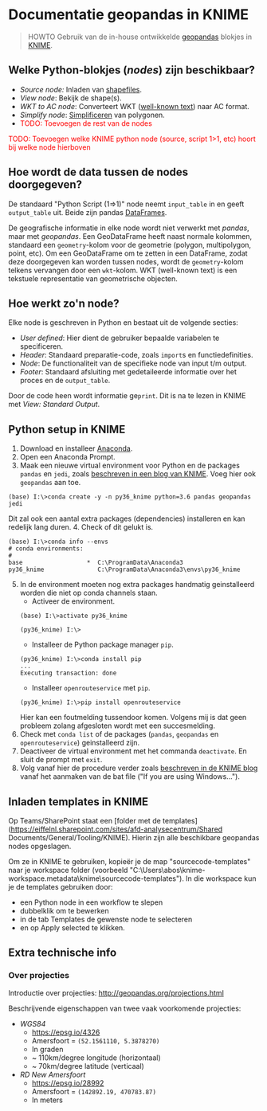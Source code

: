 # Documentatie geopandas in KNIME
> HOWTO Gebruik van de in-house ontwikkelde [geopandas](http://geopandas.org/) blokjes in [KNIME](https://www.knime.com/).

## Welke Python-blokjes (*nodes*) zijn beschikbaar?

* *Source node:* Inladen van [shapefiles](https://nl.wikipedia.org/wiki/Shapefile).
* *View node*: Bekijk de shape(s).
* *WKT to AC node*: Converteert WKT ([well-known text](https://en.wikipedia.org/wiki/Well-known_text)) naar AC format.
* *Simplify node*: [Simplificeren](http://toblerity.org/shapely/manual.html#object.simplify) van polygonen.
* <span style="color:red">TODO: Toevoegen de rest van de nodes<span>

<span style="color:red">TODO: Toevoegen welke KNIME python node (source, script 1>1, etc) hoort bij welke node hierboven<span>

## Hoe wordt de data tussen de nodes doorgegeven?
De standaard "Python Script (1$\Rightarrow$1)" node neemt `input_table` in en geeft `output_table` uit. Beide zijn pandas [DataFrames](https://pandas.pydata.org/pandas-docs/stable/generated/pandas.DataFrame.html).

De geografische informatie in elke node wordt niet verwerkt met *pandas*, maar met *geopandas*. Een GeoDataFrame heeft naast normale kolommen, standaard een `geometry`-kolom voor de geometrie (polygon, multipolygon, point, etc). Om een GeoDataFrame om te zetten in een DataFrame, zodat deze doorgegeven kan worden tussen nodes, wordt de `geometry`-kolom telkens vervangen door een `wkt`-kolom. WKT (well-known text) is een tekstuele representatie van geometrische objecten.

## Hoe werkt zo'n node?
Elke node is geschreven in Python en bestaat uit de volgende secties:

* *User defined*: Hier dient de gebruiker bepaalde variabelen te specificeren.
* *Header*: Standaard preparatie-code, zoals `import`s en functiedefinities.
* *Node*: De functionaliteit van de specifieke node van input t/m output.
* *Footer*: Standaard afsluiting met gedetaileerde informatie over het proces en de `output_table`.

Door de code heen wordt informatie ge`print`. Dit is na te lezen in KNIME met *View: Standard Output*.

## Python setup in KNIME
1. Download en installeer [Anaconda](https://www.anaconda.com/download/).
2. Open een Anaconda Prompt.
3. Maak een nieuwe virtual environment voor Python en de packages `pandas` en `jedi`, zoals [beschreven in een blog van KNIME](https://www.knime.com/blog/setting-up-the-knime-python-extension-revisited-for-python-30-and-20). Voeg hier ook `geopandas` aan toe.
```
(base) I:\>conda create -y -n py36_knime python=3.6 pandas geopandas jedi
```
Dit zal ook een aantal extra packages (dependencies) installeren en kan redelijk lang duren.
4. Check of dit gelukt is.
```
(base) I:\>conda info --envs
# conda environments:
#
base                  *  C:\ProgramData\Anaconda3
py36_knime               C:\ProgramData\Anaconda3\envs\py36_knime
```
5. In de environment moeten nog extra packages handmatig geinstalleerd worden die niet op conda channels staan.
    * Activeer de environment.
    ```
    (base) I:\>activate py36_knime
    
    (py36_knime) I:\>
    ```
    * Installeer de Python package manager `pip`.
    ```
    (py36_knime) I:\>conda install pip
    ...
    Executing transaction: done
    ```
    * Installeer `openrouteservice` met `pip`.
    ```
    (py36_knime) I:\>pip install openrouteservice
    ```
    Hier kan een foutmelding tussendoor komen. Volgens mij is dat geen probleem zolang afgesloten wordt met een succesmelding.
6. Check met `conda list` of de packages (`pandas`, `geopandas` en `openrouteservice`) geinstalleerd zijn.
7. Deactiveer de virtual environment met het commanda `deactivate`. En sluit de prompt met `exit`.
8. Volg vanaf hier de procedure verder zoals [beschreven in de KNIME blog](https://www.knime.com/blog/setting-up-the-knime-python-extension-revisited-for-python-30-and-20) vanaf het aanmaken van de bat file ("If you are using Windows...").

## Inladen templates in KNIME
Op Teams/SharePoint staat een [folder met de templates](https://eiffelnl.sharepoint.com/sites/afd-analysecentrum/Shared Documents/General/Tooling/KNIME). Hierin zijn alle beschikbare geopandas nodes opgeslagen.

Om ze in KNIME te gebruiken, kopieër je de map "sourcecode-templates" naar je workspace folder (voorbeeld "C:\Users\abos\knime-workspace\.metadata\knime\sourcecode-templates"). In die workspace kun je de templates gebruiken door:

* een Python node in een workflow te slepen
* dubbelklik om te bewerken
* in de tab Templates de gewenste node te selecteren
* en op Apply selected te klikken.

## Extra technische info
### Over projecties
Introductie over projecties: http://geopandas.org/projections.html

Beschrijvende eigenschappen van twee vaak voorkomende projecties:
* *WGS84*
    * https://epsg.io/4326
    * Amersfoort = `(52.1561110, 5.3878270)`
    * In graden
    * ~ 110km/degree longitude (horizontaal)
    * ~ 70km/degree latitude (verticaal)
* *RD New Amersfoort*
    * https://epsg.io/28992
    * Amersfoort = `(142892.19, 470783.87)`
    * In meters